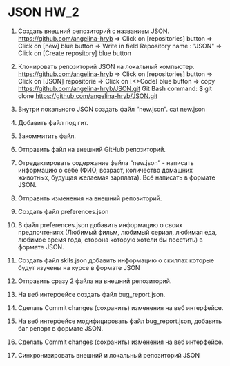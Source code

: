 # JSON HW_2
 1. Создать внешний репозиторий c названием JSON.
 https://github.com/angelina-hryb => Click on [repositories] button => Click on [new] blue button => 
 Write in field Repository name : "JSON" => Click on [Create repository] blue button

 2. Клонировать репозиторий JSON на локальный компьютер.
https://github.com/angelina-hryb => Click on [repositories] button => Click on [JSON] repositorie => Click on [<>Code] blue button => copy https://github.com/angelina-hryb/JSON.git 
 Git Bash command:
 $ git clone https://github.com/angelina-hryb/JSON.git 

 3. Внутри локального JSON создать файл “new.json”.
 cat new.json
 4. Добавить файл под гит.
 5. Закоммитить файл.
 6. Отправить файл на внешний GitHub репозиторий.
 7. Отредактировать содержание файла “new.json” - написать информацию о себе (ФИО, возраст, количество домашних животных, будущая желаемая зарплата). Всё написать в формате JSON.
 8. Отправить изменения на внешний репозиторий.
 9. Создать файл preferences.json
 10. В файл preferences.json добавить информацию о своих предпочтениях (Любимый фильм, любимый сериал, любимая еда, любимое время года, сторона которую хотели бы посетить) в формате JSON.
 11. Создать файл sklls.json добавить информацию о скиллах которые будут изучены на курсе в формате JSON
 12. Отправить сразу 2 файла на внешний репозиторий.
 13. На веб интерфейсе создать файл bug_report.json.
 14. Сделать Commit changes (сохранить) изменения на веб интерфейсе.
 15. На веб интерфейсе модифицировать файл bug_report.json, добавить баг репорт в формате JSON.
 16. Сделать Commit changes (сохранить) изменения на веб интерфейсе.
 17. Синхронизировать внешний и локальный репозиторий JSON
